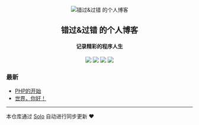 <p align="center"><img alt="错过&过错 的个人博客" src="https://static.b3log.org/images/brand/solo-32.png"></p><h2 align="center">
错过&过错 的个人博客
</h2>

<h4 align="center">记录精彩的程序人生</h4>
<p align="center"><a title="错过&过错 的个人博客" target="_blank" href="https://github.com/cuoguoguocuo/solo-blog"><img src="https://img.shields.io/github/last-commit/cuoguoguocuo/solo-blog.svg?style=flat-square&color=FF9900"></a>
<a title="GitHub repo size in bytes" target="_blank" href="https://github.com/cuoguoguocuo/solo-blog"><img src="https://img.shields.io/github/repo-size/cuoguoguocuo/solo-blog.svg?style=flat-square"></a>
<a title="Solo Version" target="_blank" href="https://github.com/b3log/solo/releases"><img src="https://img.shields.io/badge/solo-3.6.4-f1e05a.svg?style=flat-square&color=blueviolet"></a>
<a title="Hits" target="_blank" href="https://github.com/b3log/hits"><img src="https://hits.b3log.org/cuoguoguocuo/solo-blog.svg"></a></p>

### 最新

* [PHP的开始](https://www.penghao.vip/articles/2019/08/19/1566204804798.html)
* [世界，你好！](https://www.penghao.vip/hello-solo)



---

本仓库通过 [Solo](https://github.com/b3log/solo) 自动进行同步更新 ❤️ 